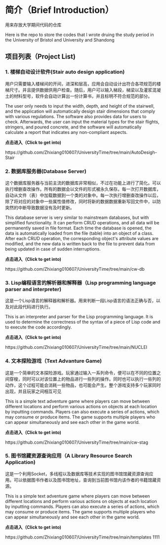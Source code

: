 # 简介（Brief Introduction）
<p>用来存放大学期间代码的仓库</p>
<p>Here is the repo to store the codes that I wrote druing the study period in the University of Bristol and University and Shandong

## 项目列表（Project List)
  ### 1. 楼梯自动设计软件(Stair auto design application)
  <p>用户只需要输入楼梯间的开间，进深和层高，应用会自动设计出符合各项规范的楼梯尺寸。并且提供数据供用户检查。随后，用户可以输入梯段，梯梁以及灌浆混凝土的材料型号，软件会自动计算出一份计算书，并且标明不符合规范的部分。</p>
  <p>The user only needs to input the width, depth, and height of the stairwell, and the application will automatically design stair dimensions that comply with various regulations. The software also provides data for users to check. Afterwards, the user can input the material types for the stair flights, stringers, and poured concrete, and the software will automatically calculate a report that indicates any non-compliant aspects.</p>
  <p><strong>点击进入（Click to get into)</strong></p> https://github.com/Zhixiang010607/UniversityTime/tree/main/AutoDesigh-Stair
  
  ### 2. 数据库服务器(Database Server)
  <p>这个数据库服务器与当前主流的数据库非常相似，不过在功能上进行了简化。可以执行增删查改操作。所有的数据会以文件的形式被永久保存。每一次打开数据库，自动从文件（表）中加载数据到一个类的对象中。每一次执行增删查改操作以后，除了将对应的对象中一些属性值修改，同时将新的数据数据重新写回文件中，以防突然的中断导致数据没有及时更新。</p>
  <p>This database server is very similar to mainstream databases, but with simplified functionality. It can perform CRUD operations, and all data will be permanently saved in file format. Each time the database is opened, the data is automatically loaded from the file (table) into an object of a class. After each CRUD operation, the corresponding object's attribute values are modified, and the new data is written back to the file to prevent data from being updated in case of sudden interruptions.</p>
  <p><strong>点击进入（Click to get into)</strong></p> https://github.com/Zhixiang010607/UniversityTime/tree/main/cw-db
  
  ### 3. Lisp编程语言的解析器和解释器（Lisp programming language parser and interpreter)
  <p>这是一个Lisp语言的解释器和解析器。用来判断一段Lisp语言的语法正确与否，以及对此段代码进行执行。</p>
  <p>This is an interpreter and parser for the Lisp programming language. It is used to determine the correctness of the syntax of a piece of Lisp code and to execute the code accordingly.</p>
  <p><strong>点击进入（Click to get into)</strong></p> https://github.com/Zhixiang010607/UniversityTime/tree/main/NUCLEI
  
  ### 4. 文本探险游戏（Text Advanture Game)
   <p>这是一个简单的文本探险游戏。玩家通过输入一系列命令，便可以在不同的位置之间穿梭，同时可以对该位置上的物品进行一些列的操作。同时也可以执行一些列的动作，这个过程可能会消耗一些物品，也可能会产生。整个游戏支持多个玩家同时出现，并且玩家之间相互可见</p>
   <p>This is a simple text adventure game where players can move between different locations and perform various actions on objects at each location by inputting commands. Players can also execute a series of actions, which may consume or produce items. The game supports multiple players who can appear simultaneously and see each other in the game world.</p>
   <p><strong>点击进入（Click to get into)</strong></p> https://github.com/Zhixiang010607/UniversityTime/tree/main/cw-stag
   
   ### 5. 图书馆藏资源查询应用（A Library Resource Search Application)
   <p>这是一个利用Socket，多线程以及数据库等技术实现的图书馆馆藏资源查询应用。可以依据图书作者以及图书馆地址，查询到当前图书馆内该作者的书籍馆藏资源。</p>
   <p>This is a simple text adventure game where players can move between different locations and perform various actions on objects at each location by inputting commands. Players can also execute a series of actions, which may consume or produce items. The game supports multiple players who can appear simultaneously and see each other in the game world.</p>
   <p><strong>点击进入（Click to get into)</strong></p> https://github.com/Zhixiang010607/UniversityTime/tree/main/templates
 1111


